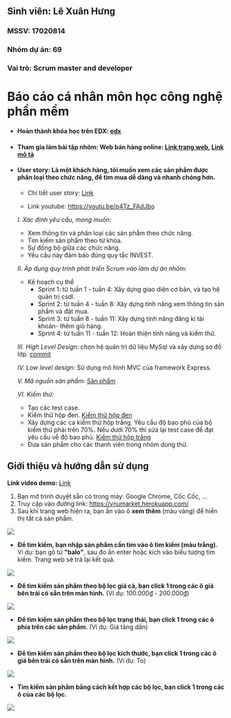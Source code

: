 ## Sinh viên: Lê Xuân Hưng

### MSSV: 17020814
### Nhóm dự án: 69
### Vai trò: Scrum master and developer

# Báo cáo cá nhân môn học công nghệ phần mềm
* #### Hoàn thành khóa học trên EDX: [edx](https://github.com/tranthiensonuet/INT2208-8-2019/blob/master/LeXuanHung/SoftEng1x.png)
* #### Tham gia làm bài tập nhóm: Web bán hàng online: [Link trang web](https://vnumarket.herokuapp.com/), [Link mô tả](https://github.com/tranthiensonuet/INT2208-8-2019/tree/master/nhom-69)
* #### User story: Là một khách hàng, tôi muốn xem các sản phẩm được phân loại theo chức năng, để tìm mua dễ dàng và nhanh chóng hơn.
  * Chi tiết user story: [Link](https://github.com/truonganhhoang/INT2208-8-2019/issues/136)

  * Link youtube: https://youtu.be/p4Tz_FAdJbo

  *I. Xác định yêu cầu, mong muốn:*
    + Xem thông tin và phân loại các sản phẩm theo chức năng.
    + Tìm kiếm sản phẩm theo từ khóa.
    + Sự đồng bộ giữa các chức năng.
    + Yêu cầu này đảm bảo đúng quy tắc INVEST.
  
 
       
  *II. Áp dụng quy trình phát triển Scrum vào làm dự án nhóm:*
    + Kế hoạch cụ thể
      + Sprint 1: từ tuần 1 - tuần 4: Xây dựng giao diện cơ bản, và tạo hệ quản trị csdl.
      + Sprint 2: từ tuần 4 - tuần 8: Xây dựng tính năng xem thông tin sản phẩm và đặt mua.
      + Sprint 3: từ tuần 8 - tuần 11: Xây dựng tính năng đăng kí tài khoản- thêm giỏ hàng.
      + Sprint 4: từ tuần 11 - tuần 12: Hoàn thiện tính năng và kiểm thử.
       
  *III. High Level Design:* chọn hệ quản trị dữ liệu MySql và xây dựng sơ đồ lớp.
  [commit](https://github.com/tranthiensonuet/INT2208-8-2019/tree/master/LeXuanHung/project/product)
  
  *IV. Low level design:*  Sử dụng mô hình MVC của framework Express.
  
  *V. Mã nguồn sản phẩm:* [Sản phẩm](https://github.com/tranthiensonuet/INT2208-8-2019/tree/master/nhom-69/UETMaket)
  
  *VI. Kiểm thử:*
    - Tạo các test case.
    - Kiểm thử hộp đen. [Kiểm thử hộp đen](https://docs.google.com/document/d/1a4i_31R8WBUAnF91syr1FwBpKoAiTY6rEJt1xWjb74M/edit#heading=h.zhrswbsdiifd)
    - Xây dựng các ca kiểm thử hộp trắng. Yêu cầu độ bao phủ của bộ kiểm thử phải trên 70%. Nếu dưới 70% thì sửa lại test case để đạt yêu cầu về độ bao phủ. [Kiểm thử hộp trắng](https://docs.google.com/document/d/1a4i_31R8WBUAnF91syr1FwBpKoAiTY6rEJt1xWjb74M/edit#heading=h.ryzy80x4sqk1)
    - Đưa sản phẩm cho các thanh viên trong nhóm dùng thử.
  
 ## Giới thiệu và hướng dẫn sử dụng
 **Link video demo:** [Link](https://youtu.be/p4Tz_FAdJbo)
 1. Bạn mở trình duyệt sẵn có trong máy: Google Chrome, Cốc Cốc, ...
 2. Truy cập vào đường link: https://vnumarket.herokuapp.com/
 3. Sau khi trang web hiện ra, bạn ấn vào ô **xem thêm** (màu vàng) để hiển thị tất cả sản phẩm.
 <img src="https://i.imgur.com/IlA8wYx.png">
 
 - **Để tìm kiếm, bạn nhập sản phẩm cần tìm vào ô tìm kiếm (màu trắng).** 
 Ví dụ: bạn gõ từ **"balo"**, sau đo ấn enter hoặc kích vào biểu tượng tìm kiếm. Trang web sẽ trả lại kết quả.
 
 <img src="https://i.imgur.com/nA2GZSQ.png">
 
 - **Để tìm kiếm sản phẩm theo bộ lọc giá cả, bạn click 1 trong các ô giá bên trái có sẵn trên màn hình.**
 (Ví dụ: 100.000₫ - 200.000₫)
 
 <img src="https://i.imgur.com/cgnYzUD.png">
 
 - **Để tìm kiếm sản phẩm theo bộ lọc trạng thái, bạn click 1 trong các ô phía trên các sản phẩm.**
 (Ví dụ: Giá tăng dần)
 
 <img src="https://i.imgur.com/EbuASwb.png">
 
 - **Để tìm kiếm sản phẩm theo bộ lọc kích thước,  bạn click 1 trong các ô giá bên trái có sẵn trên màn hình.**
 (Ví dụ: To)
 
 <img src="https://i.imgur.com/Qj7pJeA.png">
 
 - **Tìm kiếm sản phẩm bằng cách kết hợp các bộ lọc, bạn click 1 trong các ô của các bộ lọc.**
 
 <img src="https://i.imgur.com/Rf2D6tT.png">
 
